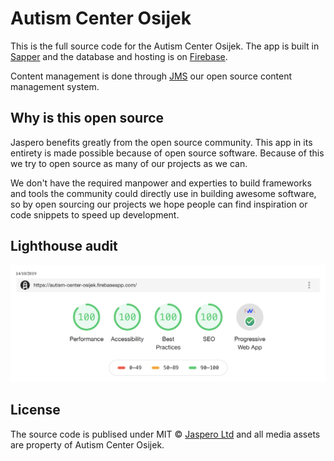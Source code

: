# Autism Center Osijek
This is the full source code for the Autism Center Osijek.
The app is built in [Sapper](https://github.com/sveltejs/sapper) and the database and hosting is on [Firebase](https://firebase.google.com/). 

Content management is done through [JMS](https://github.com/Jaspero/jms) our open source content management system. 

## Why is this open source 

Jaspero benefits greatly from the open source community. This app in its entirety is made possible because of open source software. Because of this we try to open source as many of our projects as we can. 

We don't have the required manpower and experties to build frameworks and tools the community could directly use in building awesome software, so by open sourcing our projects we hope people can find inspiration or code snippets to speed up development.

## Lighthouse audit

![Lighthouse Audit](audit.png) 

## License 

The source code is publised under MIT © [Jaspero Ltd](mailto:info@jaspero.co) and all media assets are property of Autism Center Osijek.
